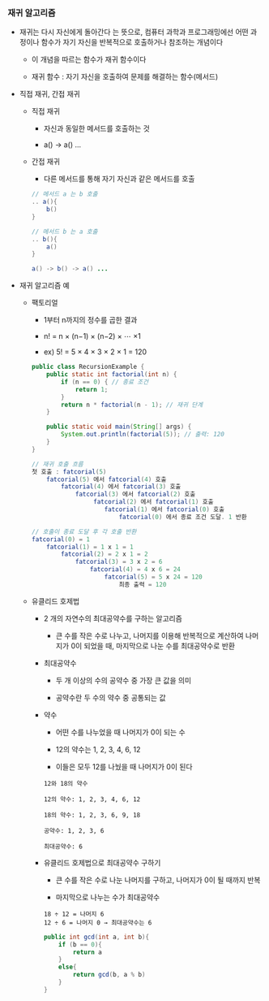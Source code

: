 ### 재귀 알고리즘

* 재귀는 다시 자신에게 돌아간다 는 뜻으로, 컴퓨터 과학과 프로그래밍에선 어떤 과정이나 함수가 자기 자신을 반복적으로 호출하거나 참조하는 개념이다

    - 이 개념을 따르는 함수가 재귀 함수이다

    - 재귀 함수 : 자기 자신을 호출하여 문제를 해결하는 함수(메서드)

* 직접 재귀, 간접 재귀

    - 직접 재귀

        - 자신과 동일한 메서드를 호출하는 것

        - a() -> a() ...

    - 간접 재귀

        - 다른 메서드를 통해 자기 자신과 같은 메서드를 호출

        ```java
        // 메서드 a 는 b 호출
        .. a(){
            b()
        }

        // 메서드 b 는 a 호출
        .. b(){
            a()
        }

        a() -> b() -> a() ...
        ```

* 재귀 알고리즘 예

    - 팩토리얼

        - 1부터 n까지의 정수를 곱한 결과

        - n! = n × (n−1) × (n−2) × ⋯ ×1

        - ex) 5! = 5 × 4 × 3 × 2 × 1 = 120

        ```java
        public class RecursionExample {
            public static int factorial(int n) {
                if (n == 0) { // 종료 조건
                    return 1;
                }
                return n * factorial(n - 1); // 재귀 단계
            }

            public static void main(String[] args) {
                System.out.println(factorial(5)); // 출력: 120
            }
        }

        // 재귀 호출 흐름
        첫 호출 : fatcorial(5)
            fatcorial(5) 에서 fatcorial(4) 호출
                fatcorial(4) 에서 fatcorial(3) 호출
                    fatcorial(3) 에서 fatcorial(2) 호출
                         fatcorial(2) 에서 fatcorial(1) 호출
                            fatcorial(1) 에서 fatcorial(0) 호출
                                fatcorial(0) 에서 종료 조건 도달. 1 반환
        
        // 호출이 종료 도달 후 각 호출 반환
        fatcorial(0) = 1
            fatcorial(1) = 1 x 1 = 1
                fatcorial(2) = 2 x 1 = 2
                    fatcorial(3) = 3 x 2 = 6
                        fatcorial(4) = 4 x 6 = 24
                            fatcorial(5) = 5 x 24 = 120
                                최종 출력 = 120
        ```

    - 유클리드 호제법

        - 2 개의 자연수의 최대공약수를 구하는 알고리즘

            - 큰 수를 작은 수로 나누고, 나머지를 이용해 반복적으로 계산하여 나머지가 0이 되었을 때, 마지막으로 나눈 수를 최대공약수로 반환

        - 최대공약수

            - 두 개 이상의 수의 공약수 중 가장 큰 값을 의미

            - 공약수란 두 수의 약수 중 공통되는 값

        - 약수

            - 어떤 수를 나누었을 때 나머지가 0이 되는 수

            - 12의 약수는 1, 2, 3, 4, 6, 12

            - 이들은 모두 12를 나눴을 때 나머지가 0이 된다

            ```
            12와 18의 약수

            12의 약수: 1, 2, 3, 4, 6, 12

            18의 약수: 1, 2, 3, 6, 9, 18

            공약수: 1, 2, 3, 6

            최대공약수: 6
            ```

        - 유클리드 호제법으로 최대공약수 구하기

            - 큰 수를 작은 수로 나눈 나머지를 구하고, 나머지가 0이 될 때까지 반복

            - 마지막으로 나누는 수가 최대공약수

            ```
            18 ÷ 12 = 나머지 6
            12 ÷ 6 = 나머지 0 → 최대공약수는 6
            ```

            ```java
            public int gcd(int a, int b){
                if (b == 0){ 
                    return a
                }
                else{
                    return gcd(b, a % b)
                }
            }
            ```
